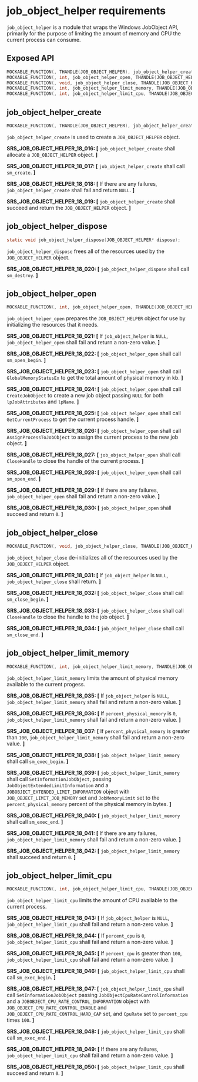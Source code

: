 # job_object_helper requirements

`job_object_helper` is a module that wraps the Windows JobObject API, primarily for the purpose of limiting the amount of memory and CPU the current process can consume.

## Exposed API
```c
MOCKABLE_FUNCTION(, THANDLE(JOB_OBJECT_HELPER), job_object_helper_create);
MOCKABLE_FUNCTION(, int, job_object_helper_open, THANDLE(JOB_OBJECT_HELPER), job_object_helper);
MOCKABLE_FUNCTION(, void, job_object_helper_close, THANDLE(JOB_OBJECT_HELPER), job_object_helper);
MOCKABLE_FUNCTION(, int, job_object_helper_limit_memory, THANDLE(JOB_OBJECT_HELPER), job_object_helper, uint32_t, percent_physical_memory);
MOCKABLE_FUNCTION(, int, job_object_helper_limit_cpu, THANDLE(JOB_OBJECT_HELPER), job_object_helper, uint32_t, percent_cpu);
```

## job_object_helper_create
```c
MOCKABLE_FUNCTION(, THANDLE(JOB_OBJECT_HELPER), job_object_helper_create);
```
``job_object_helper_create`` is used to create a `JOB_OBJECT_HELPER` object.

**SRS_JOB_OBJECT_HELPER_18_016: [** `job_object_helper_create` shall allocate a `JOB_OBJECT_HELPER` object. **]**

**SRS_JOB_OBJECT_HELPER_18_017: [** `job_object_helper_create` shall call `sm_create`. **]**

**SRS_JOB_OBJECT_HELPER_18_018: [** If there are any failures, `job_object_helper_create` shall fail and return `NULL`. **]**

**SRS_JOB_OBJECT_HELPER_18_019: [** `job_object_helper_create` shall succeed and return the `JOB_OBJECT_HELPER` object.  **]**


## job_object_helper_dispose
```c
static void job_object_helper_dispose(JOB_OBJECT_HELPER* dispose);
```
`job_object_helper_dispose` frees all of the resources used by the `JOB_OBJECT_HELPER` object.

**SRS_JOB_OBJECT_HELPER_18_020: [** `job_object_helper_dispose` shall call `sm_destroy`. **]**


## job_object_helper_open
```c
MOCKABLE_FUNCTION(, int, job_object_helper_open, THANDLE(JOB_OBJECT_HELPER), job_object_helper);
```
`job_object_helper_open` prepares the `JOB_OBJECT_HELPER` object for use by initializing the resources that it needs. 

**SRS_JOB_OBJECT_HELPER_18_021: [** If `job_object_helper` is `NULL`, `job_object_helper_open` shall fail and return a non-zero value. **]**

**SRS_JOB_OBJECT_HELPER_18_022: [** `job_object_helper_open` shall call `sm_open_begin`. **]**

**SRS_JOB_OBJECT_HELPER_18_023: [** `job_object_helper_open` shall call `GlobalMemoryStatusEx` to get the total amount of physical memory in kb. **]**

**SRS_JOB_OBJECT_HELPER_18_024: [** `job_object_helper_open` shall call `CreateJobObject` to create a new job object passing `NULL` for both `lpJobAttributes` and `lpName`. **]**

**SRS_JOB_OBJECT_HELPER_18_025: [** `job_object_helper_open` shall call `GetCurrentProcess` to get the current process handle. **]**

**SRS_JOB_OBJECT_HELPER_18_026: [** `job_object_helper_open` shall call `AssignProcessToJobObject` to assign the current process to the new job object. **]**

**SRS_JOB_OBJECT_HELPER_18_027: [** `job_object_helper_open` shall call `CloseHandle` to close the handle of the current process. **]**

**SRS_JOB_OBJECT_HELPER_18_028: [** `job_object_helper_open` shall call `sm_open_end`. **]**

**SRS_JOB_OBJECT_HELPER_18_029: [** If there are any failures, `job_object_helper_open` shall fail and return a non-zero value. **]**

**SRS_JOB_OBJECT_HELPER_18_030: [** `job_object_helper_open` shall succeed and return `0`. **]**


## job_object_helper_close
```c
MOCKABLE_FUNCTION(, void, job_object_helper_close, THANDLE(JOB_OBJECT_HELPER), job_object_helper);
```
`job_object_helper_close` de-initializes all of the resources used by the `JOB_OBJECT_HELPER` object. 

**SRS_JOB_OBJECT_HELPER_18_031: [** If `job_object_helper` is `NULL`, `job_object_helper_close` shall return. **]**

**SRS_JOB_OBJECT_HELPER_18_032: [** `job_object_helper_close` shall call `sm_close_begin`. **]**

**SRS_JOB_OBJECT_HELPER_18_033: [** `job_object_helper_close` shall call `CloseHandle` to close the handle to the job object. **]**

**SRS_JOB_OBJECT_HELPER_18_034: [** `job_object_helper_close` shall call `sm_close_end`. **]**


## job_object_helper_limit_memory
```c
MOCKABLE_FUNCTION(, int, job_object_helper_limit_memory, THANDLE(JOB_OBJECT_HELPER), job_object_helper, uint32_t, percent_physical_memory);
```
`job_object_helper_limit_memory` limits the amount of physical memory available to the current progess.

**SRS_JOB_OBJECT_HELPER_18_035: [** If `job_object_helper` is `NULL`, `job_object_helper_limit_memory` shall fail and return a non-zero value. **]**

**SRS_JOB_OBJECT_HELPER_18_036: [** If `percent_physical_memory` is `0`, `job_object_helper_limit_memory` shall fail and return a non-zero value. **]**

**SRS_JOB_OBJECT_HELPER_18_037: [** If `percent_physical_memory` is greater than `100`, `job_object_helper_limit_memory` shall fail and return a non-zero value. **]**

**SRS_JOB_OBJECT_HELPER_18_038: [** `job_object_helper_limit_memory` shall call `sm_exec_begin`. **]**

**SRS_JOB_OBJECT_HELPER_18_039: [** `job_object_helper_limit_memory` shall call `SetInformationJobObject`, passing `JobObjectExtendedLimitInformation` and a `JOBOBJECT_EXTENDED_LIMIT_INFORMATION` object with `JOB_OBJECT_LIMIT_JOB_MEMORY` set and `JobMemoryLimit` set to the `percent_physical_memory` percent of the physical memory in bytes. **]**

**SRS_JOB_OBJECT_HELPER_18_040: [** `job_object_helper_limit_memory` shall call `sm_exec_end`. **]**

**SRS_JOB_OBJECT_HELPER_18_041: [** If there are any failures, `job_object_helper_limit_memory` shall fail and return a non-zero value. **]**

**SRS_JOB_OBJECT_HELPER_18_042: [** `job_object_helper_limit_memory` shall succeed and return `0`. **]**


## job_object_helper_limit_cpu
```c
MOCKABLE_FUNCTION(, int, job_object_helper_limit_cpu, THANDLE(JOB_OBJECT_HELPER), job_object_helper, uint32_t, percent_cpu);
```
`job_object_helper_limit_cpu` limits the amount of CPU available to the current process. 

**SRS_JOB_OBJECT_HELPER_18_043: [** If `job_object_helper` is `NULL`, `job_object_helper_limit_cpu` shall fail and return a non-zero value. **]**

**SRS_JOB_OBJECT_HELPER_18_044: [** If `percent_cpu` is  `0`, `job_object_helper_limit_cpu` shall fail and return a non-zero value. **]**

**SRS_JOB_OBJECT_HELPER_18_045: [** If `percent_cpu` is greater than `100`, `job_object_helper_limit_cpu` shall fail and return a non-zero value. **]**

**SRS_JOB_OBJECT_HELPER_18_046: [** `job_object_helper_limit_cpu` shall call `sm_exec_begin`. **]**

**SRS_JOB_OBJECT_HELPER_18_047: [** `job_object_helper_limit_cpu` shall call `SetInformationJobObject` passing `JobObjectCpuRateControlInformation` and a `JOBOBJECT_CPU_RATE_CONTROL_INFORMATION` object with `JOB_OBJECT_CPU_RATE_CONTROL_ENABLE` and `JOB_OBJECT_CPU_RATE_CONTROL_HARD_CAP` set, and `CpuRate` set to `percent_cpu` times `100`. **]**

**SRS_JOB_OBJECT_HELPER_18_048: [** `job_object_helper_limit_cpu` shall call `sm_exec_end`. **]**

**SRS_JOB_OBJECT_HELPER_18_049: [** If there are any failures, `job_object_helper_limit_cpu` shall fail and return a non-zero value. **]**

**SRS_JOB_OBJECT_HELPER_18_050: [** `job_object_helper_limit_cpu` shall succeed and return `0`. **]**
